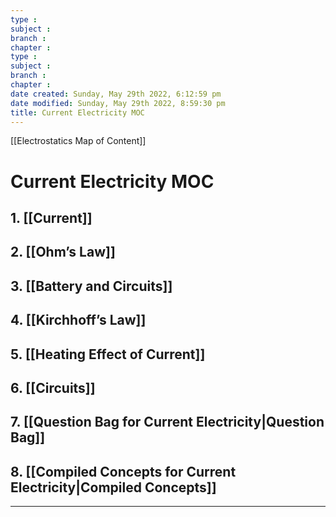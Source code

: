 ```yaml
---
type : 
subject : 
branch :
chapter :
type : 
subject : 
branch :
chapter :
date created: Sunday, May 29th 2022, 6:12:59 pm
date modified: Sunday, May 29th 2022, 8:59:30 pm
title: Current Electricity MOC
---
```


[[Electrostatics Map of Content]]

# Current Electricity MOC


## 1. [[Current]]
## 2. [[Ohm’s Law]]

## 3. [[Battery and Circuits]]
## 4. [[Kirchhoff’s Law]]

## 5. [[Heating Effect of Current]]
## 6. [[Circuits]]
## 7. [[Question Bag for Current Electricity|Question Bag]]
## 8. [[Compiled Concepts for Current Electricity|Compiled Concepts]]
***